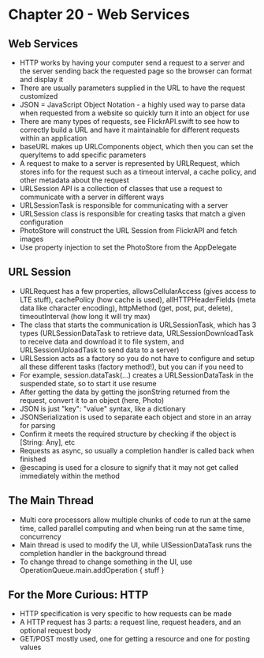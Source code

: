 # Chapter 20 - Web Services 

## Web Services 

* HTTP works by having your computer send a request to a server and the server sending back the requested page so the browser can format and display it
* There are usually parameters supplied in the URL to have the request customized 
* JSON = JavaScript Object Notation - a highly used way to parse data when requested from a website so quickly turn it into an object for use 
* There are many types of requests, see FlickrAPI.swift to see how to correctly build a URL and have it maintainable for different requests within an application 
* baseURL makes up URLComponents object, which then you can set the queryItems to add specific parameters 
* A request to make to a server is represented by URLRequest, which stores info for the request such as a timeout interval, a cache policy, and other metadata about the request 
* URLSession API is a collection of classes that use a request to communicate with a server in different ways
* URLSessionTask is responsible for communicating with a server 
* URLSession class is responsible for creating tasks that match a given configuration 
* PhotoStore will construct the URL Session from FlickrAPI and fetch images  
* Use property injection to set the PhotoStore from the AppDelegate 

## URL Session

* URLRequest has a few properties, allowsCellularAccess (gives access to LTE stuff), cachePolicy (how cache is used), allHTTPHeaderFields (meta data like character encoding), httpMethod (get, post, put, delete), timeoutInterval (how long it will try max)
* The class that starts the communication is URLSessionTask, which has 3 types (URLSessionDataTask to retrieve data, URLSessionDownloadTask to receive data and download it to file system, and URLSessionUploadTask to send data to a server)
* URLSession acts as a factory so you do not have to configure and setup all these different tasks (factory method!), but you can if you need to
* For example, session.dataTask(...) creates a URLSessionDataTask in the suspended state, so to start it use resume 
* After getting the data by getting the jsonString returned from the request, convert it to an object (here, Photo)
* JSON is just "key": "value" syntax, like a dictionary 
* JSONSerialization is used to separate each object and store in an array for parsing 
* Confirm it meets the required structure by checking if the object is [String: Any], etc 
* Requests as async, so usually a completion handler is called back when finished
* @escaping is used for a closure to signify that it may not get called immediately within the method 

## The Main Thread 

* Multi core processors allow multiple chunks of code to run at the same time, called parallel computing and when being run at the same time, concurrency 
* Main thread is used to modify the UI, while UISessionDataTask runs the completion handler in the background thread 
* To change thread to change something in the UI, use OperationQueue.main.addOperation { stuff }

## For the More Curious: HTTP

* HTTP specification is very specific to how requests can be made 
* A HTTP request has 3 parts: a request line, request headers, and an optional request body
* GET/POST mostly used, one for getting a resource and one for posting values
